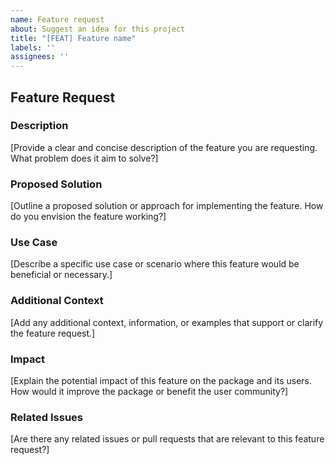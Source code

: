 ```yaml
---
name: Feature request
about: Suggest an idea for this project
title: "[FEAT] Feature name"
labels: ''
assignees: ''
---
```


## Feature Request

### Description
[Provide a clear and concise description of the feature you are requesting. What problem does it aim to solve?]

### Proposed Solution
[Outline a proposed solution or approach for implementing the feature. How do you envision the feature working?]

### Use Case
[Describe a specific use case or scenario where this feature would be beneficial or necessary.]

### Additional Context
[Add any additional context, information, or examples that support or clarify the feature request.]

### Impact
[Explain the potential impact of this feature on the package and its users. How would it improve the package or benefit the user community?]

### Related Issues
[Are there any related issues or pull requests that are relevant to this feature request?]
